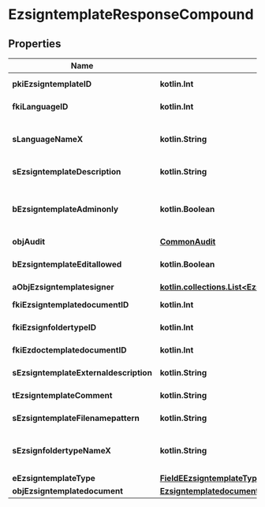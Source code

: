 
# EzsigntemplateResponseCompound

## Properties
| Name | Type | Description | Notes |
| ------------ | ------------- | ------------- | ------------- |
| **pkiEzsigntemplateID** | **kotlin.Int** | The unique ID of the Ezsigntemplate |  |
| **fkiLanguageID** | **kotlin.Int** | The unique ID of the Language.  Valid values:  |Value|Description| |-|-| |1|French| |2|English| |  |
| **sLanguageNameX** | **kotlin.String** | The Name of the Language in the language of the requester |  |
| **sEzsigntemplateDescription** | **kotlin.String** | The description of the Ezsigntemplate |  |
| **bEzsigntemplateAdminonly** | **kotlin.Boolean** | Whether the Ezsigntemplate can be accessed by admin users only (eUserType&#x3D;Normal) |  |
| **objAudit** | [**CommonAudit**](CommonAudit.md) |  |  |
| **bEzsigntemplateEditallowed** | **kotlin.Boolean** | Whether the Ezsigntemplate if allowed to edit or not |  |
| **aObjEzsigntemplatesigner** | [**kotlin.collections.List&lt;EzsigntemplatesignerResponseCompound&gt;**](EzsigntemplatesignerResponseCompound.md) |  |  |
| **fkiEzsigntemplatedocumentID** | **kotlin.Int** | The unique ID of the Ezsigntemplatedocument |  [optional] |
| **fkiEzsignfoldertypeID** | **kotlin.Int** | The unique ID of the Ezsignfoldertype. |  [optional] |
| **fkiEzdoctemplatedocumentID** | **kotlin.Int** | The unique ID of the Ezdoctemplatedocument |  [optional] |
| **sEzsigntemplateExternaldescription** | **kotlin.String** | The external description of the Ezsigntemplate |  [optional] |
| **tEzsigntemplateComment** | **kotlin.String** | The comment of the Ezsigntemplate |  [optional] |
| **sEzsigntemplateFilenamepattern** | **kotlin.String** | The filename pattern of the Ezsigntemplate |  [optional] |
| **sEzsignfoldertypeNameX** | **kotlin.String** | The name of the Ezsignfoldertype in the language of the requester |  [optional] |
| **eEzsigntemplateType** | [**FieldEEzsigntemplateType**](FieldEEzsigntemplateType.md) |  |  [optional] |
| **objEzsigntemplatedocument** | [**EzsigntemplatedocumentResponse**](EzsigntemplatedocumentResponse.md) |  |  [optional] |




